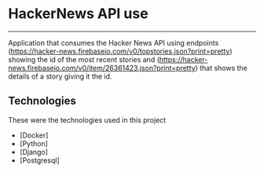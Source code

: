 # HackerNews API use
***
Application that consumes the Hacker News API using endpoints (https://hacker-news.firebaseio.com/v0/topstories.json?print=pretty) showing the id of the most recent stories and (https://hacker-news.firebaseio.com/v0/item/26361423.json?print=pretty) that shows the details of a story giving it the id.

## Technologies

These were the technologies used in this project
* [Docker]
* [Python]
* [Django]
* [Postgresql]
